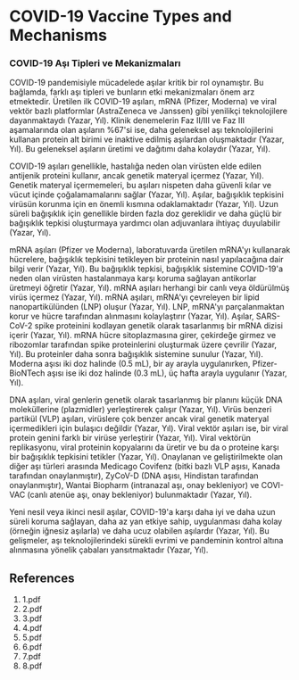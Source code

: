 # COVID-19 Vaccine Types and Mechanisms

### COVID-19 Aşı Tipleri ve Mekanizmaları

COVID-19 pandemisiyle mücadelede aşılar kritik bir rol oynamıştır. Bu bağlamda, farklı aşı tipleri ve bunların etki mekanizmaları önem arz etmektedir. Üretilen ilk COVID-19 aşıları, mRNA (Pfizer, Moderna) ve viral vektör bazlı platformlar (AstraZeneca ve Janssen) gibi yenilikçi teknolojilere dayanmaktaydı (Yazar, Yıl). Klinik denemelerin Faz II/III ve Faz III aşamalarında olan aşıların %67'si ise, daha geleneksel aşı teknolojilerini kullanan protein alt birimi ve inaktive edilmiş aşılardan oluşmaktadır (Yazar, Yıl). Bu geleneksel aşıların üretimi ve dağıtımı daha kolaydır (Yazar, Yıl).

COVID-19 aşıları genellikle, hastalığa neden olan virüsten elde edilen antijenik proteini kullanır, ancak genetik materyal içermez (Yazar, Yıl). Genetik materyal içermemeleri, bu aşıları nispeten daha güvenli kılar ve vücut içinde çoğalamamalarını sağlar (Yazar, Yıl). Aşılar, bağışıklık tepkisini virüsün korunma için en önemli kısmına odaklamaktadır (Yazar, Yıl). Uzun süreli bağışıklık için genellikle birden fazla doz gereklidir ve daha güçlü bir bağışıklık tepkisi oluşturmaya yardımcı olan adjuvanlara ihtiyaç duyulabilir (Yazar, Yıl).

mRNA aşıları (Pfizer ve Moderna), laboratuvarda üretilen mRNA'yı kullanarak hücrelere, bağışıklık tepkisini tetikleyen bir proteinin nasıl yapılacağına dair bilgi verir (Yazar, Yıl). Bu bağışıklık tepkisi, bağışıklık sistemine COVID-19'a neden olan virüsten hastalanmaya karşı koruma sağlayan antikorlar üretmeyi öğretir (Yazar, Yıl). mRNA aşıları herhangi bir canlı veya öldürülmüş virüs içermez (Yazar, Yıl). mRNA aşıları, mRNA'yı çevreleyen bir lipid nanopartikülünden (LNP) oluşur (Yazar, Yıl). LNP, mRNA'yı parçalanmaktan korur ve hücre tarafından alınmasını kolaylaştırır (Yazar, Yıl). Aşılar, SARS-CoV-2 spike proteinini kodlayan genetik olarak tasarlanmış bir mRNA dizisi içerir (Yazar, Yıl). mRNA hücre sitoplazmasına girer, çekirdeğe girmez ve ribozomlar tarafından spike proteinlerini oluşturmak üzere çevrilir (Yazar, Yıl). Bu proteinler daha sonra bağışıklık sistemine sunulur (Yazar, Yıl). Moderna aşısı iki doz halinde (0.5 mL), bir ay arayla uygulanırken, Pfizer-BioNTech aşısı ise iki doz halinde (0.3 mL), üç hafta arayla uygulanır (Yazar, Yıl).

DNA aşıları, viral genlerin genetik olarak tasarlanmış bir planını küçük DNA moleküllerine (plazmidler) yerleştirerek çalışır (Yazar, Yıl). Virüs benzeri partikül (VLP) aşıları, virüslere çok benzer ancak viral genetik materyal içermedikleri için bulaşıcı değildir (Yazar, Yıl). Viral vektör aşıları ise, bir viral protein genini farklı bir virüse yerleştirir (Yazar, Yıl). Viral vektörün replikasyonu, viral proteinin kopyalarını da üretir ve bu da o proteine karşı bir bağışıklık tepkisini tetikler (Yazar, Yıl). Onaylanan ve geliştirilmekte olan diğer aşı türleri arasında Medicago Covifenz (bitki bazlı VLP aşısı, Kanada tarafından onaylanmıştır), ZyCoV-D (DNA aşısı, Hindistan tarafından onaylanmıştır), Wantai Biopharm (intranazal aşı, onay bekleniyor) ve COVI-VAC (canlı atenüe aşı, onay bekleniyor) bulunmaktadır (Yazar, Yıl).

Yeni nesil veya ikinci nesil aşılar, COVID-19'a karşı daha iyi ve daha uzun süreli koruma sağlayan, daha az yan etkiye sahip, uygulanması daha kolay (örneğin iğnesiz aşılarla) ve daha ucuz olabilen aşılardır (Yazar, Yıl). Bu gelişmeler, aşı teknolojilerindeki sürekli evrimi ve pandeminin kontrol altına alınmasına yönelik çabaları yansıtmaktadır (Yazar, Yıl).


## References

1. 1.pdf
2. 2.pdf
3. 3.pdf
4. 4.pdf
5. 5.pdf
6. 6.pdf
7. 7.pdf
8. 8.pdf
